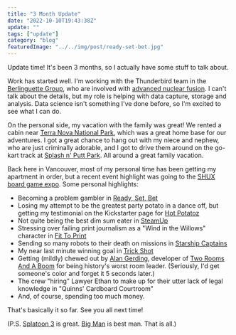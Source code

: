```yaml
---
title: "3 Month Update"
date: "2022-10-10T19:43:38Z"
update: ""
tags: ["update"]
category: "blog"
featuredImage: "../../img/post/ready-set-bet.jpg"
---
```


Update time! It's been 3 months, so I actually have some stuff to talk about.

Work has started well. I'm working with the Thunderbird team in the [Berlinguette Group](https://groups.chem.ubc.ca/cberling/), who are involved with [advanced nuclear fusion](https://groups.chem.ubc.ca/cberling/research/). I can't talk about the details, but my role is helping with data capture, storage and analysis. Data science isn't something I've done before, so I'm excited to see what I can do.

On the personal side, my vacation with the family was great! We rented a cabin near [Terra Nova National Park](https://www.pc.gc.ca/en/pn-np/nl/terranova), which was a great home base for our adventures. I got a great chance to hang out with my niece and nephew, who are just criminally adorable, and I got to drive them around on the go-kart track at [Splash n' Putt Park](http://park.splashnputt.com/). All around a great family vacation.

Back here in Vancouver, most of my personal time has been getting my apartment in order, but a recent event highlight was going to the [SHUX board game expo](https://www.shutupandsitdown.com/shux22/). Some personal highlights:
- Becoming a problem gambler in [Ready, Set, Bet](https://www.alderac.com/ready-set-bet/)
- Losing my attempt to be the greatest party potato in a dance off, but getting my testimonial on the Kickstarter page for [Hot Potatoz](https://www.kickstarter.com/projects/officialhotpotatoz/hot-potatoz)
- Not quite being the best dim sum eater in [SteamUp](https://hotbananagame.com/)
- Stressing over failing print journalism as a "Wind in the Willows" character in [Fit To Print](https://www.flatout.games/#/fit-to-print/)
- Sending so many robots to their death on missions in [Starship Captains](https://czechgames.com/en/starship-captains/description/)
- My near last minute winning goal in [Trick Shot](https://wolffdesigna.com/products/trickshot)
- Getting (mildly) chewed out by [Alan Gerding](https://twitter.com/alangerding?lang=en), developer of [Two Rooms And A Boom](https://www.tuesdayknightgames.com/tworoomsandaboom) for being history's worst room leader. (Seriously, I'd get someone's color and forget it 5 seconds later.)
- The crew "hiring" Lawyer Ethan to make up for their utter lack of legal knowledge in "Quinns' Cardboard Courtroom"
- And, of course, spending too much money.

That's basically it so far. See you all next time!

(P.S. [Splatoon 3](https://splatoon.nintendo.com/ca/) is great. [Big Man](https://splatoonwiki.org/wiki/Big_Man) is best man. That is all.)